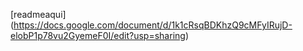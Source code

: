 [readmeaqui] (https://docs.google.com/document/d/1k1cRsqBDKhzQ9cMFyIRujD-elobP1p78vu2GyemeF0I/edit?usp=sharing)

